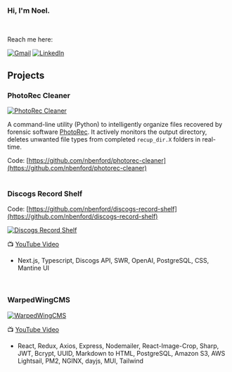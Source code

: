

### Hi, I'm Noel.

<br/>

Reach me here:

[![Gmail](https://img.shields.io/badge/-GMAIL-D14836?style=for-the-badge&logo=gmail&logoColor=white)](mailto:noel.benford@gmail.com)
[![LinkedIn](https://img.shields.io/badge/-LINKEDIN-0077B5?style=for-the-badge&logo=linkedin&logoColor=white)](https://www.linkedin.com/in/noelbenford/)

## Projects

### PhotoRec Cleaner

[![PhotoRec Cleaner](https://i.imgur.com/NaiEfDp.png)](https://github.com/nbenford/photorec-cleaner)

A command-line utility (Python) to intelligently organize files recovered by forensic software [PhotoRec](https://www.cgsecurity.org/wiki/PhotoRec). It actively monitors the output directory, deletes unwanted file types from completed `recup_dir.X` folders in real-time.

Code: [https://github.com/nbenford/photorec-cleaner](https://github.com/nbenford/photorec-cleaner)
<br/>
<br/>

### Discogs Record Shelf

Code: [https://github.com/nbenford/discogs-record-shelf](https://github.com/nbenford/discogs-record-shelf)


[![Discogs Record Shelf](https://img.youtube.com/vi/XywGNqHNGgM/0.jpg)](https://www.youtube.com/watch?v=XywGNqHNGgM)

:tv: [YouTube Video](https://youtu.be/XywGNqHNGgM)
- Next.js, Typescript, Discogs API, SWR, OpenAI, PostgreSQL, CSS, Mantine UI
<br/>


### WarpedWingCMS

[![WarpedWingCMS](https://img.youtube.com/vi/QfwaFpXtrMw/0.jpg)](https://www.youtube.com/watch?v=QfwaFpXtrMw)
<br/>

:tv: [YouTube Video](https://www.youtube.com/watch?v=QfwaFpXtrMw)

- React, Redux, Axios, Express, Nodemailer, React-Image-Crop, Sharp, JWT, Bcrypt, UUID, Markdown to HTML, PostgreSQL, Amazon S3, AWS Lightsail, PM2, NGINX, dayjs, MUI, Tailwind
<br/>

